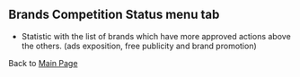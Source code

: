 ##  Brands Competition Status menu tab
- Statistic with the list of brands which have more approved actions above the others. (ads exposition, free publicity and brand promotion)

Back to [Main Page](../../Tao.md)
